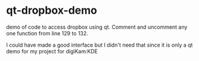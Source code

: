 qt-dropbox-demo
===============

demo of code to access dropbox using qt.
Comment and uncomment any one function from line 129 to 132.

I could have made a good interface but I didn't need that since it is only a qt demo for my project for digiKam:KDE 
